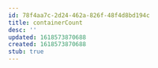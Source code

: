 ```yaml
---
id: 78f4aa7c-2d24-462a-826f-48f4d8bd194c
title: containerCount
desc: ''
updated: 1618573870688
created: 1618573870688
stub: true
---
```


